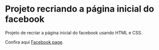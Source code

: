 # Projeto recriando a página inicial do facebook
Projeto de recriar a página inicial do facebook usando HTML e CSS.

Confira aqui <a href="https://siquaradev.github.io/projeto-pagina-inicial-do-facebook/" target="_blank">Facebook page</a>.
